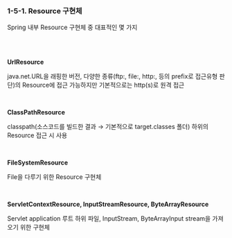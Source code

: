 ### 1-5-1. Resource 구현체

Spring 내부 Resource 구현체 중 대표적인 몇 가지

<br>
<br>

**UrlResource**

java.net.URL을 래핑한 버전, 다양한 종류(ftp:, file:, http:, 등의 prefix로 접근유형 판단)의 Resource에 접근 가능하지만 기본적으로는 http(s)로 원격 접근

<br>

**ClassPathResource**

classpath(소스코드를 빌드한 결과 → 기본적으로 target.classes 폴더) 하위의 Resource 접근 시 사용

<br>

**FileSystemResource**

File을 다루기 위한 Resource 구현체

<br>

**ServletContextResource, InputStreamResource, ByteArrayResource**

Servlet application 루트 하위 파일, InputStream, ByteArrayInput stream을 가져오기 위한 구현체